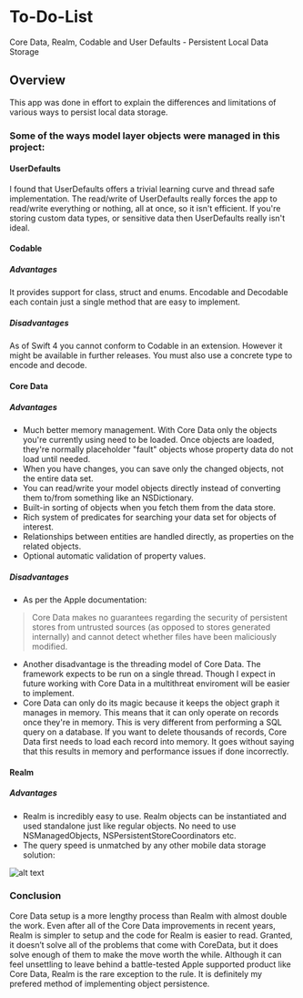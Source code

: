 # To-Do-List
Core Data, Realm, Codable and User Defaults - Persistent Local Data Storage

## Overview

This app was done in effort to explain the differences and limitations of various ways to persist local data storage.

### Some of the ways model layer objects were managed in this project:

#### UserDefaults

  I found that UserDefaults offers a trivial learning curve and thread safe implementation. The read/write of UserDefaults really forces the app to read/write everything or nothing, all at once, so it isn't efficient. If you're storing custom data types, or sensitive data then UserDefaults really isn't ideal.
  
#### Codable

  ##### Advantages
  
  It provides support for class, struct and enums.
  Encodable and Decodable each contain just a single method that are easy to implement.
  
  ##### Disadvantages
  As of Swift 4 you cannot conform to Codable in an extension. However it might be available in further releases.
  You must also use a concrete type to encode and decode.
  
#### Core Data

  ##### Advantages
  
  * Much better memory management. With Core Data only the objects you're currently using need to be loaded. Once objects are loaded, they're normally placeholder "fault" objects whose property data do not load until needed.
  * When you have changes, you can save only the changed objects, not the entire data set.
  * You can read/write your model objects directly instead of converting them to/from something like an NSDictionary.
  * Built-in sorting of objects when you fetch them from the data store.
  * Rich system of predicates for searching your data set for objects of interest.
  * Relationships between entities are handled directly, as properties on the related objects.
  * Optional automatic validation of property values.
  
  ##### Disadvantages
  
  * As per the Apple documentation:
  
  > Core Data makes no guarantees regarding the security of persistent stores from untrusted sources (as opposed to stores generated internally) and cannot detect whether files have been maliciously modified.
  
  *  Another disadvantage is the threading model of Core Data. The framework expects to be run on a single thread. Though I expect in future working with Core Data in a multithreat enviroment will be easier to implement.
  * Core Data can only do its magic because it keeps the object graph it manages in memory. This means that it can only operate on records once they're in memory. This is very different from performing a SQL query on a database. If you want to delete thousands of records, Core Data first needs to load each record into memory. It goes without saying that this results in memory and performance issues if done incorrectly.
  
#### Realm

  ##### Advantages
  
  * Realm is incredibly easy to use. Realm objects can be instantiated and used standalone just like regular objects. No need to use NSManagedObjects, NSPersistentStoreCoordinators etc.
  * The query speed is unmatched by any other mobile data storage solution:
  
  ![alt text](https://camo.qiitausercontent.com/e71232908df1f48d88a08bf5b2d18bbb9f5307e7/68747470733a2f2f71696974612d696d6167652d73746f72652e73332e616d617a6f6e6177732e636f6d2f302f353336352f34363966643034652d633563392d306531322d346434322d6631306232613139383234622e706e67 "queries per second")
  
### Conclusion

Core Data setup is a more lengthy process than Realm with almost double the work. Even after all of the Core Data improvements in recent years, Realm is simpler to setup and the code for Realm is easier to read.
Granted, it doesn’t solve all of the problems that come with CoreData, but it does solve enough of them to make the move worth the while. Although it can feel unsettling to leave behind a battle-tested Apple supported product like Core Data, Realm is the rare exception to the rule. It is definitely my prefered method of implementing object persistence.
  
  
